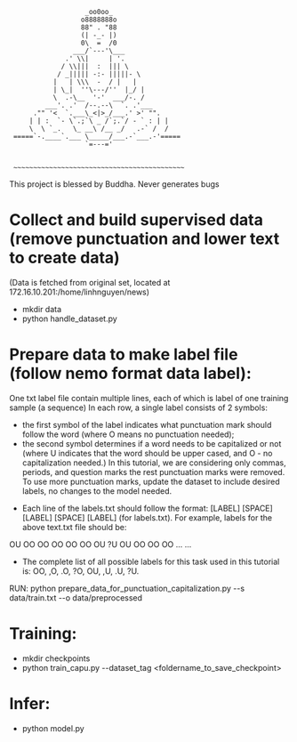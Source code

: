 
                       _oo0oo_
                      o8888888o
                      88" . "88
                      (| -_- |)
                      0\  =  /0
                    ___/`---'\___
                  .' \\|     | '.
                 / \\|||  :  ||| \
                / _||||| -:- |||||- \
               |   | \\\  -  / |   |
               | \_|  ''\---/''  |_/ |
               \  .-\__  '-'  ___/-. /
             ___'. .'  /--.--\  `. .'___
          ."" '<  `.___\_<|>_/___.' >' "".
         | | :  `- \`.;`\ _ /`;.`/ - ` : | |
         \  \ `_.   \_ __\ /__ _/   .-` /  /
     =====`-.____`.___ \_____/___.-`___.-'=====
                       `=---='


     ~~~~~~~~~~~~~~~~~~~~~~~~~~~~~~~~~~~~~~~~~~~

This project is blessed by Buddha. Never generates bugs

# Collect and build supervised data (remove punctuation and lower text to create data)
(Data is fetched from original set, located at 172.16.10.201:/home/linhnguyen/news)
- mkdir data
- python handle_dataset.py

# Prepare data to make label file (follow nemo format data label):
One txt label file contain multiple lines, each of which is label of one training sample (a sequence)
In each row, a single label consists of 2 symbols:

   + the first symbol of the label indicates what punctuation mark should follow the word (where O means no punctuation needed);
   + the second symbol determines if a word needs to be capitalized or not (where U indicates that the word should be upper cased, and O - no capitalization needed.)
  In this tutorial, we are considering only commas, periods, and question marks the rest punctuation marks were removed. To use more punctuation marks, update the dataset to include desired labels, no changes to the model needed.

  - Each line of the labels.txt should follow the format: [LABEL] [SPACE] [LABEL] [SPACE] [LABEL] (for labels.txt). For example, labels for the above text.txt file should be:

  OU OO OO OO OO OO OU ?U
  OU OO OO OO ...
   ...
  - The complete list of all possible labels for this task used in this tutorial is: OO, ,O, .O, ?O, OU, ,U, .U, ?U.

RUN: python prepare_data_for_punctuation_capitalization.py --s data/train.txt --o data/preprocessed
# Training:
- mkdir checkpoints
- python train_capu.py  --dataset_tag <foldername_to_save_checkpoint>
# Infer:
- python model.py